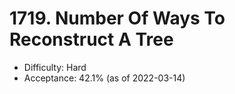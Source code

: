 # 1719. Number Of Ways To Reconstruct A Tree
- Difficulty: Hard
- Acceptance: 42.1% (as of 2022-03-14)

